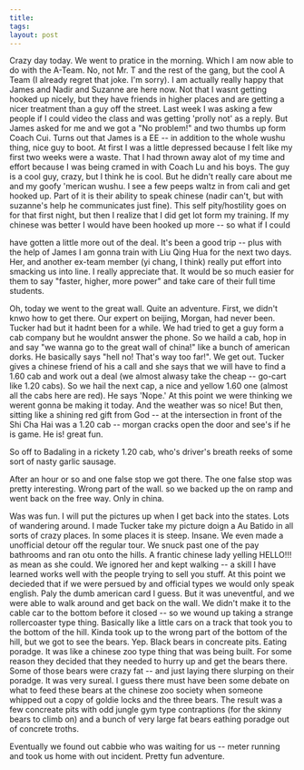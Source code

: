 ```yaml
---
title: 
tags: 
layout: post
---
```

Crazy day today.  We went to pratice in the morning.  Which I am now able to do with the A-Team.  No, not Mr. T and the rest of the gang, but the cool A Team (I already regret that joke.  I'm sorry).  I am actually really happy that James and Nadir and Suzanne are here now.  Not that I wasnt getting hooked up nicely, but they have friends in higher places and are getting a nicer treatment than a guy off the street.  Last week I was asking a few people if I could video the class and was getting 'prolly not' as a reply.  But James asked for me and we got a "No problem!" and two thumbs up form Coach Cui.  Turns out that James is a EE -- in addition to the whole wushu thing, nice guy to boot.  At first I was a little depressed because I felt like my first two weeks were a waste.  That I had thrown away alot of my time and effort because I was being cramed in with Coach Lu and his boys.  The guy is a cool guy, crazy, but I think he is cool.  But he didn't really care about me and my goofy 'merican wushu.  I see a few peeps waltz in from cali and get hooked up.  Part of it is their ability to speak chinese (nadir can't, but with suzanne's help he communicates just fine).  This self pity/hostility goes on for that first night, but then I realize that I did get lot form my training.  If my chinese was better I would have been hooked up more -- so what if I could

have gotten a little more out of the deal.  It's been a good trip -- plus with the help of James I am gonna train with Liu Qing Hua for the next two days.  Her, and another ex-team member (yi chang, I think) really put effort into smacking us into line.  I really appreciate that.  It would be so much easier for them to say "faster, higher, more power" and take care of their full time students. 



Oh, today we went to the great wall.  Quite an adventure.  First, we didn't knwo how to get there.  Our expert on beijing, Morgan, had never been.  Tucker had but it hadnt been for a while.  We had tried to get a guy form a cab company but he wouldnt answer the phone.  So we haild a cab, hop in and say "we wanna go to the great wall of china!" like a bunch of american dorks.  He basically says "hell no! That's way too far!".  We get out.  Tucker gives a chinese friend of his a call and she says that we will have to find a 1.60 cab and work out a deal (we almost alwasy take the cheap -- go-cart like 1.20 cabs).  So we hail the next cap, a nice and yellow 1.60 one (almost all the cabs here are red).  He says 'Nope.'  At this point we were thinking we werent gonna be making it today.  And the weather was so nice!  But then, sitting like a shining red gift from God -- at the intersection in front of the Shi Cha Hai was a 1.20 cab -- morgan cracks open the door and see's if he is game.  He is!  great fun. 



So off to Badaling in a rickety 1.20 cab, who's driver's breath reeks of some sort of nasty garlic sausage.



After an hour or so and one false stop we got there.  The one false stop was pretty interesting.  Wrong part of the wall.  so we backed up the on ramp and went back on the free way.  Only in china.



Was was fun.  I will put the pictures up when I get back into the states.  Lots of wandering around.  I made Tucker take my picture doign a Au Batido in all sorts of crazy places.  In some places it is steep.  Insane.  We even made a unofficial detour off the regular tour.  We snuck past one of the pay bathrooms and ran otu onto the hills.  A frantic chinese lady yelling HELLO!!! as mean as she could.  We ignored her and kept walking -- a skill I have learned works well with the people trying to sell you stuff.  At this point we decieded that if we were persued by and official types we would only speak english.  Paly the dumb american card I guess.  But it was uneventful, and we were able to walk around and get back on the wall.  We didn't make it to the cable car to the bottom before it closed -- so we wound up taking a strange rollercoaster type thing.  Basically like a little cars on a track that took you to the bottom of the hill.  Kinda took up to the wrong part of the bottom of the hill, but we got to see the bears.  Yep.  Black bears in concreate pits.  Eating poradge.   It was like a chinese zoo type thing that was being built.   For some reason they decided that they needed to hurry up and get the bears there.  Some of those bears were crazy fat -- and just laying there slurping on their poradge.  It was very sureal.  I guess there must have been some debate on what to feed these bears at the chinese zoo society when someone whipped out a copy of goldie locks and the three bears.  The result was a few concreate pits with odd jungle gym type contraptions (for the skinny bears to climb on) and a bunch of very large fat bears eathing poradge out of concrete troths.



Eventually we found out cabbie who was waiting for us -- meter running and took us home with out incident.  Pretty fun adventure. 

